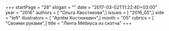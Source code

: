 +++
startPage = "28"
slogan = ""
date = "2017-03-02T11:22:40+03:00"
year = "2016"
authors = [ "Ольга Хвостикова",]
issues = [ "2016_05",]
side = "left"
illustrators = [ "Артём Костюкевич",]
month = "05"
rubrics = [ "Своими руками",]
title = "Лента Мёбиуса из скотча"
+++
